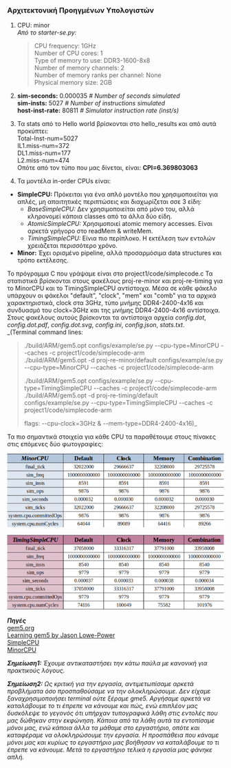 ### Αρχιτεκτονική Προηγμένων Υπολογιστών
1. CPU: minor  
   _Από το starter-se.py:_  
   >CPU frequency: 1GHz  
   >Number of CPU cores: 1  
   >Type of memory to use: DDR3-1600-8x8  
   >Number of memory channels: 2  
   >Number of memory ranks per channel: None  
   >Physical memory size: 2GB  


2. **sim-seconds:**                                   0.000035                       _# Number of seconds simulated_  
   **sim-insts:**                                        5027                       _# Number of instructions simulated_  
   **host-inst-rate:**                                  80811                       _# Simulator instruction rate (inst/s)_  


3. Τα stats από το Hello world βρίσκονται στο hello_results και από αυτά προκύπτει:  
   Total-Inst-num=5027  
   IL1.miss-num=372  
   DL1.miss-num=177  
   L2.miss-num=474  
   Οπότε από τον τύπο που μας δίνεται, είναι: **CPI=6.369803063**  
   

4. Τα μοντέλα in-order CPUs είναι:  
* **SimpleCPU:** Πρόκειται για ένα απλό μοντέλο που χρησιμοποιείται για απλές, μη απαιτητικές περιπτώσεις και διαχωρίζεται σσε 3 είδη:  
  * _BaseSimpleCPU:_ Δεν χρησιμοποιείται από μόνο του, αλλά κληρονομεί κάποια classes από τα άλλα δύο είδη. 
  * _AtomicSimpleCPU:_ Χρησιμοποιεί atomic memory accesses. Είναι αρκετά γρήγορο στο readMem & writeMem.
  * _TimingSimpleCPU:_ Είνια πιο περίπλοκο. Η εκτέλεση των εντολών χρειάζεται περισσότερο χρόνο.
* **Minor:** Έχει ορισμένο pipeline, αλλά προσαρμόσιμα data structures και τρόπο εκτέλεσης.  
  
  
Το πρόγραμμα C που γράψαμε είναι στο project1/code/simplecode.c
Τα στατιστικά βρίσκονται στους φακέλους proj-re-minor και proj-re-timing για το MinorCPU και το TimingSimpleCPU αντίστοιχα. Μέσα σε κάθε φάκελο υπάρχουν οι φάκελοι "default", "clock", "mem" και "comb" για τα αρχικά χαρακτηριστικά, clock στα 3GHz, τύπο μνήμης DDR4-2400-4x16 και συνδυασμό του clock=3GHz και της μνήμης DDR4-2400-4x16 αντίστοιχα. Στους φακέλους αυτούς βρίσκονται τα αντίστοιχα αρχεία _config.dot_, _config.dot.pdf_, _config.dot.svg_, _config.ini_, _config.json_, _stats.txt_.  
_(Terminal command lines:  
> ./build/ARM/gem5.opt configs/example/se.py --cpu-type=MinorCPU --caches -c project1/code/simplecode-arm  
> ./build/ARM/gem5.opt -d proj-re-minor/default configs/example/se.py --cpu-type=MinorCPU --caches -c project1/code/simplecode-arm  
>  
> ./build/ARM/gem5.opt configs/example/se.py --cpu-type=TimingSimpleCPU --caches -c project1/code/simplecode-arm  
> ./build/ARM/gem5.opt -d proj-re-timing/default configs/example/se.py --cpu-type=TimingSimpleCPU --caches -c project1/code/simplecode-arm  
>  
> flags: --cpu-clock=3GHz & --mem-type=DDR4-2400-4x16)_  
 
Τα πιο σημαντικά στοιχεία για κάθε CPU τα παραθέτουμε στους πίνακες στις επόμενες δύο φωτογραφίες:  

![different-stats-minor](https://github.com/Rallu921/ArchProject1/blob/main/different_stats_minor.png)  

![different-stats-timing](https://github.com/Rallu921/ArchProject1/blob/main/different_stats_timing.png)  




_**Πηγές**_  
[gem5.org](https://www.gem5.org/)  
[Learning gem5 by Jason Lowe-Power](http://learning.gem5.org/tutorial/index.html)  
[SimpleCPU](https://www.gem5.org/documentation/general_docs/cpu_models/SimpleCPU)  
[MinorCPU](https://www.gem5.org/documentation/general_docs/cpu_models/minor_cpu)  
 

_**Σημείωση1:** 
Έχουμε αντικαταστήσει την κάτω παύλα με κανονική για πρακτικούς λόγους._


_**Σημείωση2:** 
Ως κριτική για την εργασία, αντιμετωπίσαμε αρκετά προβλήματα όσο προσπαθούσαμε να την ολοκληρώσουμε. Δεν είχαμε ξαναχρησιμοποιήσει terminal ούτε ξέραμε gme5. Αργήσαμε αρκετά να καταλάβουμε το τι έπρεπε να κάνουμε και πώς, ενώ επιπλέον μας δυσκόλεψε το γεγονός ότι υπήρχαν τυπογραφικά λάθη στις εντολές που μας δώθηκαν στην εκφώνηση. Κάποια από τα λάθη αυτά τα εντοπίσαμε μόνοι μας, ενώ κάποια άλλα τα μάθαμε στο εργαστήριο, οπότε και καταφέραμε να ολοκληρώσουμε την εργασία. Η προσπάθεια που κάναμε μόνοι μας και κυρίως το εργαστήριο μας βοήθησαν να καταλάβουμε το τι έπρεπε να κάνουμε. Μετά το εργαστήριο τελικά η εργασία μας φάνηκε απλή._

